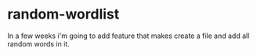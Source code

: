# random-wordlist

In a few weeks i'm going to add feature that makes create a file and add all random words in it.
